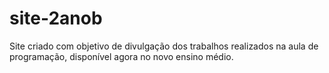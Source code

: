 # site-2anob
Site criado com objetivo de divulgação dos trabalhos realizados na aula de programação, disponível agora no novo ensino médio.
